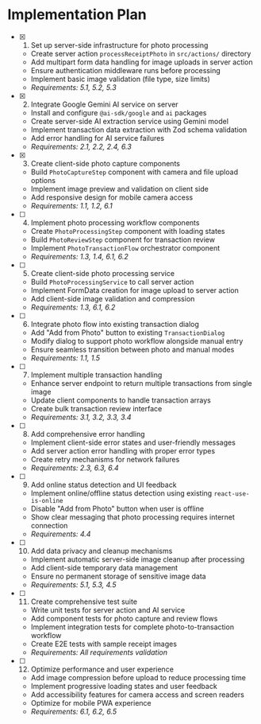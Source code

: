 # Implementation Plan

- [x] 1. Set up server-side infrastructure for photo processing
  - Create server action `processReceiptPhoto` in `src/actions/` directory
  - Add multipart form data handling for image uploads in server action
  - Ensure authentication middleware runs before processing
  - Implement basic image validation (file type, size limits)
  - _Requirements: 5.1, 5.2, 5.3_

- [x] 2. Integrate Google Gemini AI service on server
  - Install and configure `@ai-sdk/google` and `ai` packages
  - Create server-side AI extraction service using Gemini model
  - Implement transaction data extraction with Zod schema validation
  - Add error handling for AI service failures
  - _Requirements: 2.1, 2.2, 2.4, 6.3_

- [x] 3. Create client-side photo capture components
  - Build `PhotoCaptureStep` component with camera and file upload options
  - Implement image preview and validation on client side
  - Add responsive design for mobile camera access
  - _Requirements: 1.1, 1.2, 6.1_

- [ ] 4. Implement photo processing workflow components
  - Create `PhotoProcessingStep` component with loading states
  - Build `PhotoReviewStep` component for transaction review
  - Implement `PhotoTransactionFlow` orchestrator component
  - _Requirements: 1.3, 1.4, 6.1, 6.2_

- [ ] 5. Create client-side photo processing service
  - Build `PhotoProcessingService` to call server action
  - Implement FormData creation for image upload to server action
  - Add client-side image validation and compression
  - _Requirements: 1.3, 6.1, 6.2_

- [ ] 6. Integrate photo flow into existing transaction dialog
  - Add "Add from Photo" button to existing `TransactionDialog`
  - Modify dialog to support photo workflow alongside manual entry
  - Ensure seamless transition between photo and manual modes
  - _Requirements: 1.1, 1.5_

- [ ] 7. Implement multiple transaction handling
  - Enhance server endpoint to return multiple transactions from single image
  - Update client components to handle transaction arrays
  - Create bulk transaction review interface
  - _Requirements: 3.1, 3.2, 3.3, 3.4_

- [ ] 8. Add comprehensive error handling
  - Implement client-side error states and user-friendly messages
  - Add server action error handling with proper error types
  - Create retry mechanisms for network failures
  - _Requirements: 2.3, 6.3, 6.4_

- [ ] 9. Add online status detection and UI feedback
  - Implement online/offline status detection using existing `react-use-is-online`
  - Disable "Add from Photo" button when user is offline
  - Show clear messaging that photo processing requires internet connection
  - _Requirements: 4.4_

- [ ] 10. Add data privacy and cleanup mechanisms
  - Implement automatic server-side image cleanup after processing
  - Add client-side temporary data management
  - Ensure no permanent storage of sensitive image data
  - _Requirements: 5.1, 5.3, 4.5_

- [ ] 11. Create comprehensive test suite
  - Write unit tests for server action and AI service
  - Add component tests for photo capture and review flows
  - Implement integration tests for complete photo-to-transaction workflow
  - Create E2E tests with sample receipt images
  - _Requirements: All requirements validation_

- [ ] 12. Optimize performance and user experience
  - Add image compression before upload to reduce processing time
  - Implement progressive loading states and user feedback
  - Add accessibility features for camera access and screen readers
  - Optimize for mobile PWA experience
  - _Requirements: 6.1, 6.2, 6.5_